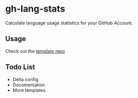 # gh-lang-stats

Calculate language usage statistics for your GitHub Account.

## Usage
Check out the [template repo](https://github.com/vladaviedov/ghls-template)

## Todo List
- Delta config
- Documentation
- More templates
